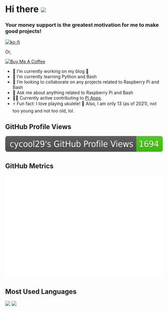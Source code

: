 # Hi there <a href="https://github.com/cycool29/cycool29"><img src="https://media.giphy.com/media/hvRJCLFzcasrR4ia7z/giphy.gif" width="25px"></a> 


### **Your money support is the greatest motivation for me to make good projects!**

[![ko-fi](https://github.com/cycool29/cycool29/raw/main/githubbutton_sm.svg)](https://ko-fi.com/cycool29) 

Or, 

<a href="https://www.buymeacoffee.com/cycool29" target="_blank"><img src="https://cdn.buymeacoffee.com/buttons/default-black.png" alt="Buy Me A Coffee" height="41" width="174"></a>

- 🔭  I’m currently working on my blog 📝
- 🌱  I’m currently learning Python and Bash
- 👯 I’m looking to collaborate on any projects related to Raspberry Pi and Bash
- 💬  Ask me about anything related to Raspberry Pi and Bash
- 👨‍💻  Currently active contributing to [Pi Apps](https://github.com/Botspot/pi-apps).
- ⚡ Fun fact:  I love playing ukulele! 🎸 Also, I am only 13 (as of 2021), not too young and not too old, lol.


## GitHub Profile Views
[<img src="https://raw.githubusercontent.com/cycool29/cycool29/main/profile-views.svg" height="50"/>](https://github.com/cycool29)


## GitHub Metrics 

![GitHub Metrics](https://github.com/cycool29/cycool29/raw/main/github-metrics.svg)

## Most Used Languages
[<img src="https://github-readme-stats.vercel.app/api/top-langs/?username=cycool29&exclude_repo=cycool29,cycool29.github.io,fsnotifier-pycharm-rpi,hacker-theme-linux,hacker-theme-geany&title_color=00ff00&text_color=00ff00&icon_color=00ff00&border_color=00ff00&bg_color=000000">](https://github.com/cycool29) ![](https://bit.ly/cycool29-profile)

